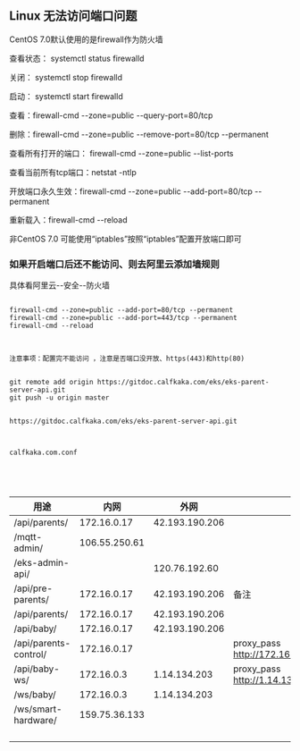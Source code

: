 ## Linux 无法访问端口问题

CentOS 7.0默认使用的是firewall作为防火墙

查看状态： systemctl status firewalld 

关闭： systemctl stop firewalld

启动： systemctl start firewalld

查看：firewall-cmd --zone=public --query-port=80/tcp

删除：firewall-cmd --zone=public --remove-port=80/tcp --permanent

查看所有打开的端口： firewall-cmd --zone=public --list-ports

查看当前所有tcp端口：netstat -ntlp

开放端口永久生效：firewall-cmd --zone=public --add-port=80/tcp --permanent

重新载入：firewall-cmd --reload

非CentOS 7.0 可能使用“iptables”按照“iptables”配置开放端口即可

### 如果开启端口后还不能访问、则去阿里云添加墙规则

具体看阿里云--安全--防火墙 

```

firewall-cmd --zone=public --add-port=80/tcp --permanent
firewall-cmd --zone=public --add-port=443/tcp --permanent
firewall-cmd --reload



注意事项：配置完不能访问 ，注意是否端口没开放、https(443)和http(80)


git remote add origin https://gitdoc.calfkaka.com/eks/eks-parent-server-api.git
git push -u origin master


https://gitdoc.calfkaka.com/eks/eks-parent-server-api.git



calfkaka.com.conf





```

| 用途                  | 内网          | 外网           |                                          |
| --------------------- | ------------- | -------------- | ---------------------------------------- |
| /api/parents/         | 172.16.0.17   | 42.193.190.206 |                                          |
| /mqtt-admin/          | 106.55.250.61 |                |                                          |
| /eks-admin-api/       |               | 120.76.192.60  |                                          |
| /api/pre-parents/     | 172.16.0.17   | 42.193.190.206 | 备注                                     |
| /api/parents/         | 172.16.0.17   | 42.193.190.206 |                                          |
| /api/baby/            | 172.16.0.17   | 42.193.190.206 |                                          |
| /api/parents-control/ | 172.16.0.17   |                | proxy_pass http://172.16.0.17:8003/api/; |
| /api/baby-ws/         | 172.16.0.3    | 1.14.134.203   | proxy_pass http://1.14.134.203:8888/;    |
| /ws/baby/             | 172.16.0.3    | 1.14.134.203   |                                          |
| /ws/smart-hardware/   | 159.75.36.133 |                |                                          |
|                       |               |                |                                          |
|                       |               |                |                                          |
|                       |               |                |                                          |
|                       |               |                |                                          |

